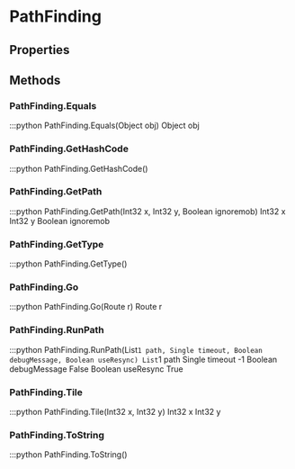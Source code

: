 # PathFinding    

## Properties  
 
## Methods  
### PathFinding.Equals
:::python
PathFinding.Equals(Object obj)
  Object obj
### PathFinding.GetHashCode
:::python
PathFinding.GetHashCode()
### PathFinding.GetPath
:::python
PathFinding.GetPath(Int32 x, Int32 y, Boolean ignoremob)
  Int32 x 
  Int32 y 
  Boolean ignoremob
### PathFinding.GetType
:::python
PathFinding.GetType()
### PathFinding.Go
:::python
PathFinding.Go(Route r)
  Route r
### PathFinding.RunPath
:::python
PathFinding.RunPath(List`1 path, Single timeout, Boolean debugMessage, Boolean useResync)
  List`1 path 
  Single timeout -1
  Boolean debugMessage False
  Boolean useResync True
### PathFinding.Tile
:::python
PathFinding.Tile(Int32 x, Int32 y)
  Int32 x 
  Int32 y
### PathFinding.ToString
:::python
PathFinding.ToString()